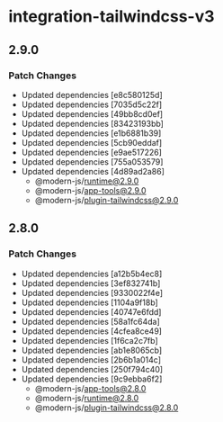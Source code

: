 # integration-tailwindcss-v3

## 2.9.0

### Patch Changes

- Updated dependencies [e8c580125d]
- Updated dependencies [7035d5c22f]
- Updated dependencies [49bb8cd0ef]
- Updated dependencies [83423193bb]
- Updated dependencies [e1b6881b39]
- Updated dependencies [5cb90eddaf]
- Updated dependencies [e9ae517226]
- Updated dependencies [755a053579]
- Updated dependencies [4d89ad2a86]
  - @modern-js/runtime@2.9.0
  - @modern-js/app-tools@2.9.0
  - @modern-js/plugin-tailwindcss@2.9.0

## 2.8.0

### Patch Changes

- Updated dependencies [a12b5b4ec8]
- Updated dependencies [3ef832741b]
- Updated dependencies [9330022f4e]
- Updated dependencies [1104a9f18b]
- Updated dependencies [40747e6fdd]
- Updated dependencies [58a1fc64da]
- Updated dependencies [4cfea8ce49]
- Updated dependencies [1f6ca2c7fb]
- Updated dependencies [ab1e8065cb]
- Updated dependencies [2b6b1a014c]
- Updated dependencies [250f794c40]
- Updated dependencies [9c9ebba6f2]
  - @modern-js/app-tools@2.8.0
  - @modern-js/runtime@2.8.0
  - @modern-js/plugin-tailwindcss@2.8.0
